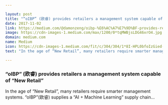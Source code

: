```yaml
---

layout: post
title: "“oIBP” (欧睿) provides retailers a management system capable of “New Retail”"
date: 2017-11-02
link: https://medium.com/@damonzeng/oibp-%E6%AC%A7%E7%9D%BF-provides-retailers-a-management-system-capable-of-new-retail-f213c94e2b15?source=rss------machine_learning-5
image: https://cdn-images-1.medium.com/max/1200/0*tqMWBjsLDG46xrO4.jpg
domain: medium.com
name: Medium
icon: https://cdn-images-1.medium.com/fit/c/304/304/1*8I-HPL0bfoIzGied-dzOvA.png
text: "In the age of “New Retail”, many retailers require smarter management systems. “oIBP”(欧睿) supplies a “AI + Machine Learning” supply chain…"

---
```


### “oIBP” (欧睿) provides retailers a management system capable of “New Retail”

In the age of “New Retail”, many retailers require smarter management systems. “oIBP”(欧睿) supplies a “AI + Machine Learning” supply chain…